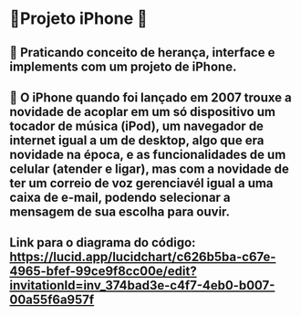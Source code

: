 # 📄Projeto iPhone 📄
## 🔷 Praticando conceito de herança, interface e implements com um projeto de iPhone.
## 🔷 O iPhone quando foi lançado em 2007 trouxe a novidade de acoplar em um só dispositivo um tocador de música (iPod), um navegador de internet igual a um de desktop, algo que era novidade na época, e as funcionalidades de um celular (atender e ligar), mas com a novidade de ter um correio de voz gerenciavél igual a uma caixa de e-mail, podendo selecionar a mensagem de sua escolha para ouvir.
## Link para o diagrama do código: https://lucid.app/lucidchart/c626b5ba-c67e-4965-bfef-99ce9f8cc00e/edit?invitationId=inv_374bad3e-c4f7-4eb0-b007-00a55f6a957f